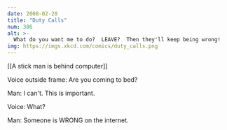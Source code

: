 ```yaml
---
date: 2008-02-20
title: "Duty Calls"
num: 386
alt: >-
  What do you want me to do?  LEAVE?  Then they'll keep being wrong!
img: https://imgs.xkcd.com/comics/duty_calls.png
---
```

[[A stick man is behind computer]]

Voice outside frame: Are you coming to bed?

Man: I can't. This is important.

Voice: What?

Man: Someone is WRONG on the internet.

